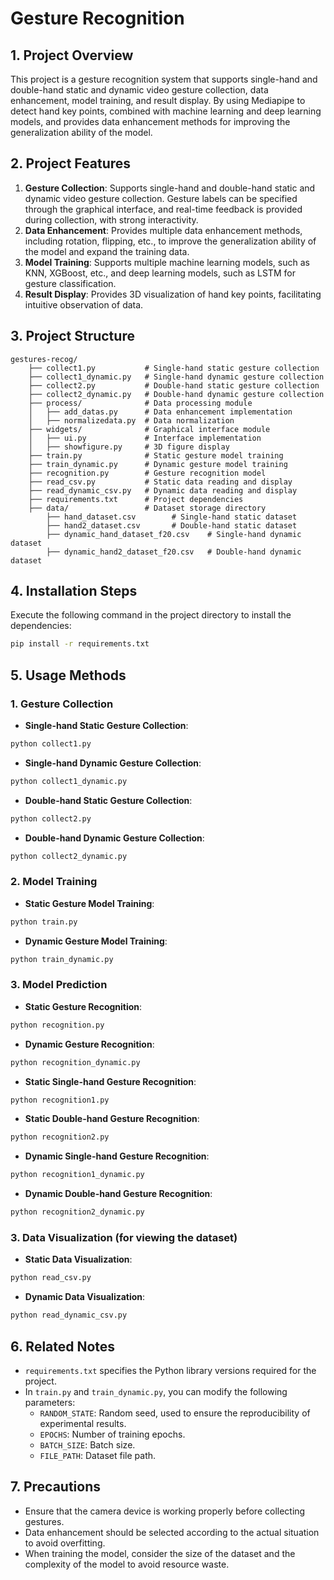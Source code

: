 # Gesture Recognition

## 1. Project Overview
This project is a gesture recognition system that supports single-hand and double-hand static and dynamic video gesture collection, data enhancement, model training, and result display. By using Mediapipe to detect hand key points, combined with machine learning and deep learning models, and provides data enhancement methods for improving the generalization ability of the model.

## 2. Project Features
1. **Gesture Collection**: Supports single-hand and double-hand static and dynamic video gesture collection. Gesture labels can be specified through the graphical interface, and real-time feedback is provided during collection, with strong interactivity.
2. **Data Enhancement**: Provides multiple data enhancement methods, including rotation, flipping, etc., to improve the generalization ability of the model and expand the training data.
3. **Model Training**: Supports multiple machine learning models, such as KNN, XGBoost, etc., and deep learning models, such as LSTM for gesture classification.
4. **Result Display**: Provides 3D visualization of hand key points, facilitating intuitive observation of data.

## 3. Project Structure
```
gestures-recog/
    ├── collect1.py           # Single-hand static gesture collection
    ├── collect1_dynamic.py   # Single-hand dynamic gesture collection
    ├── collect2.py           # Double-hand static gesture collection
    ├── collect2_dynamic.py   # Double-hand dynamic gesture collection
    ├── process/              # Data processing module
    │   ├── add_datas.py      # Data enhancement implementation
    │   ├── normalizedata.py  # Data normalization
    ├── widgets/              # Graphical interface module
    │   ├── ui.py             # Interface implementation
    │   ├── showfigure.py     # 3D figure display
    ├── train.py              # Static gesture model training
    ├── train_dynamic.py      # Dynamic gesture model training
    ├── recognition.py        # Gesture recognition model
    ├── read_csv.py           # Static data reading and display
    ├── read_dynamic_csv.py   # Dynamic data reading and display
    ├── requirements.txt      # Project dependencies
    ├── data/                 # Dataset storage directory
        ├── hand_dataset.csv        # Single-hand static dataset
        ├── hand2_dataset.csv       # Double-hand static dataset
        ├── dynamic_hand_dataset_f20.csv    # Single-hand dynamic dataset
        ├── dynamic_hand2_dataset_f20.csv   # Double-hand dynamic dataset
```

## 4. Installation Steps
Execute the following command in the project directory to install the dependencies:
```bash
pip install -r requirements.txt
```

## 5. Usage Methods

### 1. Gesture Collection
- **Single-hand Static Gesture Collection**:
```bash
python collect1.py
```
- **Single-hand Dynamic Gesture Collection**:
```bash
python collect1_dynamic.py
```
- **Double-hand Static Gesture Collection**:
```bash
python collect2.py
```
- **Double-hand Dynamic Gesture Collection**:
```bash
python collect2_dynamic.py
```

### 2. Model Training
- **Static Gesture Model Training**:
```bash
python train.py
```
- **Dynamic Gesture Model Training**:
```bash
python train_dynamic.py
```

### 3. Model Prediction
- **Static Gesture Recognition**:
```bash
python recognition.py
```
- **Dynamic Gesture Recognition**:
```bash
python recognition_dynamic.py
```
- **Static Single-hand Gesture Recognition**:
```bash
python recognition1.py
```
- **Static Double-hand Gesture Recognition**:
```bash
python recognition2.py
```
- **Dynamic Single-hand Gesture Recognition**:
```bash
python recognition1_dynamic.py
```
- **Dynamic Double-hand Gesture Recognition**:
```bash
python recognition2_dynamic.py
```

### 3. Data Visualization (for viewing the dataset)
- **Static Data Visualization**:
```bash
python read_csv.py
```
- **Dynamic Data Visualization**:
```bash
python read_dynamic_csv.py
```

## 6. Related Notes
- `requirements.txt` specifies the Python library versions required for the project.
- In `train.py` and `train_dynamic.py`, you can modify the following parameters:
  - `RANDOM_STATE`: Random seed, used to ensure the reproducibility of experimental results.
  - `EPOCHS`: Number of training epochs.
  - `BATCH_SIZE`: Batch size.
  - `FILE_PATH`: Dataset file path.

## 7. Precautions
- Ensure that the camera device is working properly before collecting gestures.
- Data enhancement should be selected according to the actual situation to avoid overfitting.
- When training the model, consider the size of the dataset and the complexity of the model to avoid resource waste.
